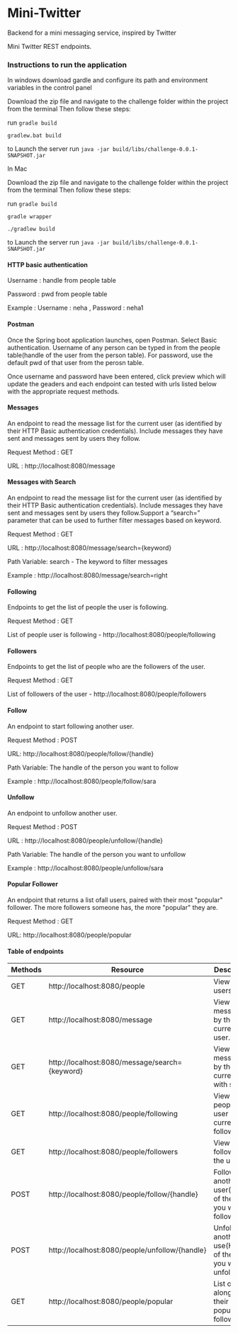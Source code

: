 # Mini-Twitter
Backend for a mini messaging service, inspired by Twitter

Mini Twitter REST endpoints.

### Instructions to run the application

In windows download gardle and configure its path and environment variables in the control panel

Download the zip file and navigate to the challenge folder within the project from the terminal 
Then follow these steps:

run `gradle build`

`gradlew.bat build`

to Launch the server run `java -jar build/libs/challenge-0.0.1-SNAPSHOT.jar`

In Mac

Download the zip file and navigate to the challenge folder within the project from the terminal 
Then follow these steps:

run `gradle build`

`gradle wrapper`

`./gradlew build`

to Launch the server run `java -jar build/libs/challenge-0.0.1-SNAPSHOT.jar`


#### HTTP basic authentication
Username :  handle from people table

Password :  pwd from people table 

Example : Username :  neha  , Password : neha1

#### Postman 

Once the Spring boot application launches, open Postman. Select Basic authentication. Username of any person can be typed in from the people table(handle of the user from the person table). For password, use the default pwd of that user from the perosn table.

Once username and password have been entered, click preview which will update the geaders and each endpoint can tested with urls listed below with the appropriate request methods.

#### Messages
An endpoint to read the message list for the current user (as identified by their HTTP Basic authentication credentials). Include messages they have sent and messages sent by users they follow. 

Request Method : GET 

URL : http://localhost:8080/message

#### Messages with Search

An endpoint to read the message list for the current user (as identified by their HTTP Basic authentication credentials). Include messages they have sent and messages sent by users they follow.Support a “search=” parameter that can be used to further filter messages based on keyword.

Request Method : GET 

URL : http://localhost:8080/message/search={keyword}

Path Variable: search - The keyword to filter messages

Example : http://localhost:8080/message/search=right

#### Following
Endpoints to get the list of people the user is following.

Request Method : GET

List of people user is following -  http://localhost:8080/people/following

#### Followers
Endpoints to get the list of people who are the followers of the user.

Request Method : GET

List of followers of the user  -  http://localhost:8080/people/followers

#### Follow
An endpoint to start following another user.

Request Method : POST

URL: http://localhost:8080/people/follow/{handle}

Path Variable:  The handle of the person you want to follow

Example : http://localhost:8080/people/follow/sara


#### Unfollow
An endpoint to unfollow another user.

Request Method : POST

URL : http://localhost:8080/people/unfollow/{handle}

Path Variable:  The handle of the person you want to unfollow

Example : http://localhost:8080/people/unfollow/sara

#### Popular Follower
An endpoint that returns a list ofall users, paired with their most "popular" follower. The more followers someone has, the more "popular" they are. 

Request Method : GET

URL: http://localhost:8080/people/popular

#### Table of endpoints

| Methods | Resource | Description |
| --- | --- | --- |
| GET | http://localhost:8080/people | View all users. |
| GET | http://localhost:8080/message | View messages by the current user. |
| GET | http://localhost:8080/message/search={keyword} | View messages by the current user with search. |
| GET | http://localhost:8080/people/following | View people the user is currently following. |
| GET | http://localhost:8080/people/followers | View followers of the user. |
| POST | http://localhost:8080/people/follow/{handle} | Follow another user(Handle of the user you want to follow). |
| POST | http://localhost:8080/people/unfollow/{handle} | Unfollow another use(Handle of the user you want to unfollow). |
| GET | http://localhost:8080/people/popular | List of users along with their popular followers. |
